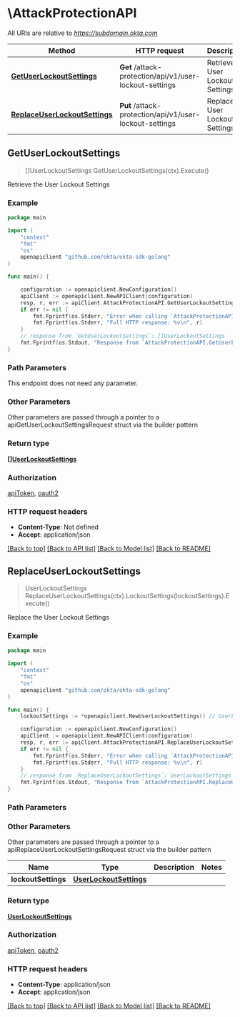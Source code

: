 # \AttackProtectionAPI

All URIs are relative to *https://subdomain.okta.com*

Method | HTTP request | Description
------------- | ------------- | -------------
[**GetUserLockoutSettings**](AttackProtectionAPI.md#GetUserLockoutSettings) | **Get** /attack-protection/api/v1/user-lockout-settings | Retrieve the User Lockout Settings
[**ReplaceUserLockoutSettings**](AttackProtectionAPI.md#ReplaceUserLockoutSettings) | **Put** /attack-protection/api/v1/user-lockout-settings | Replace the User Lockout Settings



## GetUserLockoutSettings

> []UserLockoutSettings GetUserLockoutSettings(ctx).Execute()

Retrieve the User Lockout Settings



### Example

```go
package main

import (
    "context"
    "fmt"
    "os"
    openapiclient "github.com/okta/okta-sdk-golang"
)

func main() {

    configuration := openapiclient.NewConfiguration()
    apiClient := openapiclient.NewAPIClient(configuration)
    resp, r, err := apiClient.AttackProtectionAPI.GetUserLockoutSettings(context.Background()).Execute()
    if err != nil {
        fmt.Fprintf(os.Stderr, "Error when calling `AttackProtectionAPI.GetUserLockoutSettings``: %v\n", err)
        fmt.Fprintf(os.Stderr, "Full HTTP response: %v\n", r)
    }
    // response from `GetUserLockoutSettings`: []UserLockoutSettings
    fmt.Fprintf(os.Stdout, "Response from `AttackProtectionAPI.GetUserLockoutSettings`: %v\n", resp)
}
```

### Path Parameters

This endpoint does not need any parameter.

### Other Parameters

Other parameters are passed through a pointer to a apiGetUserLockoutSettingsRequest struct via the builder pattern


### Return type

[**[]UserLockoutSettings**](UserLockoutSettings.md)

### Authorization

[apiToken](../README.md#apiToken), [oauth2](../README.md#oauth2)

### HTTP request headers

- **Content-Type**: Not defined
- **Accept**: application/json

[[Back to top]](#) [[Back to API list]](../README.md#documentation-for-api-endpoints)
[[Back to Model list]](../README.md#documentation-for-models)
[[Back to README]](../README.md)


## ReplaceUserLockoutSettings

> UserLockoutSettings ReplaceUserLockoutSettings(ctx).LockoutSettings(lockoutSettings).Execute()

Replace the User Lockout Settings



### Example

```go
package main

import (
    "context"
    "fmt"
    "os"
    openapiclient "github.com/okta/okta-sdk-golang"
)

func main() {
    lockoutSettings := *openapiclient.NewUserLockoutSettings() // UserLockoutSettings | 

    configuration := openapiclient.NewConfiguration()
    apiClient := openapiclient.NewAPIClient(configuration)
    resp, r, err := apiClient.AttackProtectionAPI.ReplaceUserLockoutSettings(context.Background()).LockoutSettings(lockoutSettings).Execute()
    if err != nil {
        fmt.Fprintf(os.Stderr, "Error when calling `AttackProtectionAPI.ReplaceUserLockoutSettings``: %v\n", err)
        fmt.Fprintf(os.Stderr, "Full HTTP response: %v\n", r)
    }
    // response from `ReplaceUserLockoutSettings`: UserLockoutSettings
    fmt.Fprintf(os.Stdout, "Response from `AttackProtectionAPI.ReplaceUserLockoutSettings`: %v\n", resp)
}
```

### Path Parameters



### Other Parameters

Other parameters are passed through a pointer to a apiReplaceUserLockoutSettingsRequest struct via the builder pattern


Name | Type | Description  | Notes
------------- | ------------- | ------------- | -------------
 **lockoutSettings** | [**UserLockoutSettings**](UserLockoutSettings.md) |  | 

### Return type

[**UserLockoutSettings**](UserLockoutSettings.md)

### Authorization

[apiToken](../README.md#apiToken), [oauth2](../README.md#oauth2)

### HTTP request headers

- **Content-Type**: application/json
- **Accept**: application/json

[[Back to top]](#) [[Back to API list]](../README.md#documentation-for-api-endpoints)
[[Back to Model list]](../README.md#documentation-for-models)
[[Back to README]](../README.md)

